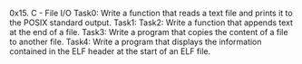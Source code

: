 0x15. C - File I/O
Task0: Write a function that reads a text file and prints it to the POSIX standard output.
Task1:
Task2: Write a function that appends text at the end of a file.
Task3: Write a program that copies the content of a file to another file.
Task4: Write a program that displays the information contained in the ELF header at the start of an ELF file.
